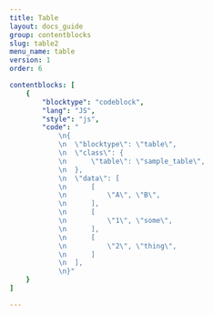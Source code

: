 ```yaml
---
title: Table
layout: docs_guide
group: contentblocks
slug: table2
menu_name: table
version: 1
order: 6

contentblocks: [
	{
		"blocktype": "codeblock",
		"lang": "JS",
		"style": "js",
		"code": "
			\n{
			\n	\"blocktype\": \"table\",
			\n	\"class\": {
			\n		\"table\": \"sample_table\",
			\n	},
			\n	\"data\": [
			\n		[
			\n			\"A\", \"B\",
			\n		],
			\n		[
			\n			\"1\", \"some\",
			\n		],
			\n		[
			\n			\"2\", \"thing\",
			\n		]
			\n	],
			\n}"
	}
]

---
```

